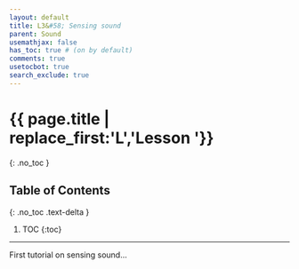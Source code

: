 ```yaml
---
layout: default
title: L3&#58; Sensing sound
parent: Sound
usemathjax: false
has_toc: true # (on by default)
comments: true
usetocbot: true
search_exclude: true
---
```

# {{ page.title | replace_first:'L','Lesson '}}
{: .no_toc }

## Table of Contents
{: .no_toc .text-delta }

1. TOC
{:toc}
---

First tutorial on sensing sound...